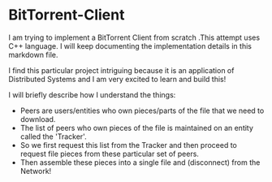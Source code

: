 # BitTorrent-Client

<p>
I am trying to implement a BitTorrent Client from scratch .This attempt uses C++ language. I will keep 
documenting the implementation details in this markdown file.
</p>

<p>
I find this particular project intriguing because it is an application of Distributed Systems and I am very excited to learn and build this!
</p>

<p>
I will briefly describe how I understand the things:
</p>

<ul>
<li>Peers are users/entities who own pieces/parts of the file that we need to download.</li>
<li>The list of peers who own pieces of the file is maintained on an entity called the 'Tracker'.</li>
<li>So we first request this list from the Tracker and then proceed to request file pieces from these particular set of peers.</li>
<li>Then assemble these pieces into a single file and (disconnect) from the Network!</li>
<ul>

